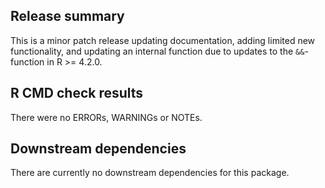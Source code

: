 ## Release summary

This is a minor patch release updating documentation, adding limited new
functionality, and updating an internal function due to updates to the
`&&`-function in R >= 4.2.0.

## R CMD check results

There were no ERRORs, WARNINGs or NOTEs.

## Downstream dependencies

There are currently no downstream dependencies for this package.
